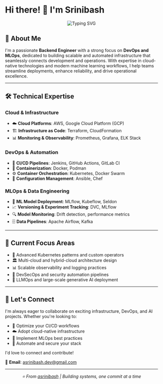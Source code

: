 # Hi there! 👋 I'm Srinibash

<div align="center">
  <img src="https://readme-typing-svg.herokuapp.com?font=Fira+Code&pause=1000&color=2E9FFF&center=true&vCenter=true&width=435&lines=Backend+Engineer;DevOps+%26+MLOps+Engineer;Cloud+Infrastructure+Specialist;Continuous+Learner" alt="Typing SVG" />
</div>

## 🚀 About Me

I'm a passionate **Backend Engineer** with a strong focus on **DevOps and MLOps**, dedicated to building scalable and automated infrastructure that seamlessly connects development and operations. With expertise in cloud-native technologies and modern machine learning workflows, I help teams streamline deployments, enhance reliability, and drive operational excellence.

---

## 🛠️ Technical Expertise

### **Cloud & Infrastructure**
- ☁️ **Cloud Platforms**: AWS, Google Cloud Platform (GCP)
- 🏗️ **Infrastructure as Code**: Terraform, CloudFormation
- 📊 **Monitoring & Observability**: Prometheus, Grafana, ELK Stack

### **DevOps & Automation**
- 🔄 **CI/CD Pipelines**: Jenkins, GitHub Actions, GitLab CI
- 🐳 **Containerization**: Docker, Podman
- ⚙️ **Container Orchestration**: Kubernetes, Docker Swarm
- 📝 **Configuration Management**: Ansible, Chef

### **MLOps & Data Engineering**
- 🤖 **ML Model Deployment**: MLflow, Kubeflow, Seldon
- 📈 **Versioning & Experiment Tracking**: DVC, MLflow
- 🔍 **Model Monitoring**: Drift detection, performance metrics
- 🗄️ **Data Pipelines**: Apache Airflow, Kafka

---

## 🌱 Current Focus Areas

- 🧩 Advanced Kubernetes patterns and custom operators  
- 🏛️ Multi-cloud and hybrid-cloud architecture design  
- 📊 Scalable observability and logging practices  
- 🔐 DevSecOps and security automation pipelines  
- 🧠 LLMOps and large-scale generative AI deployment

---

## 🤝 Let's Connect

I'm always eager to collaborate on exciting infrastructure, DevOps, and AI projects. Whether you're looking to:

- 🚀 Optimize your CI/CD workflows  
- ☁️ Adopt cloud-native infrastructure  
- 🤖 Implement MLOps best practices  
- 🔧 Automate and secure your stack  

I'd love to connect and contribute!

📧 **Email**: [asrinibash.dev@gmail.com](mailto:asrinibash.dev@gmail.com)

---

<div align="center">
  <i>⭐️ From <a href="https://github.com/asrinibash">asrinibash</a> | Building systems, one commit at a time</i>
</div>
